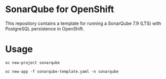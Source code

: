 # SonarQube for OpenShift

This repository contains a template for running a SonarQube 7.9 (LTS) with PostgreSQL persistence in OpenShift.

# Usage

    oc new-project sonarqube

    oc new-app -f sonarqube-template.yaml -n sonarqube

